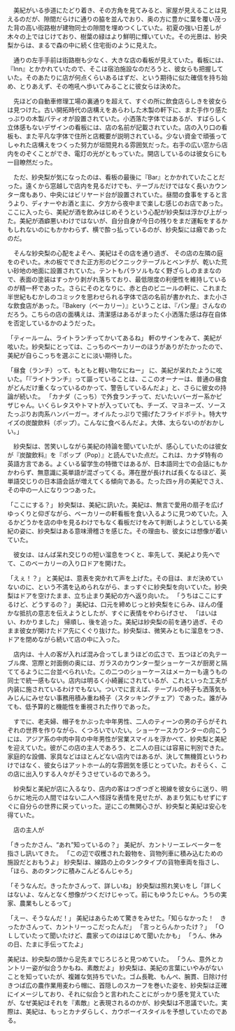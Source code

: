 　美紀がいる歩道にたどり着き、その方角を見てみると、家屋が見えることは見えるのだが、隙間だらけに通りの脇を並んでおり、奥の方に豊かに葉を覆い茂った背の高い街路樹が建物同士の隙間を埋めつくしていた。初夏の強い日差しが木々の上ではじけており、樹葉の緑はより鮮明に輝いていた。その光景は、紗央梨からは、まるで森の中に続く住宅街のように見えた。

　通りの左手手前は街路樹も少なく、大きな店の看板が見えていた。看板には、『Inn』とかかれていたので、そこは宿泊施設なのだろうと、彼女らも把握していた。そのあたりに店が何点くらいあるはずだ、という期待に似た確信を持ち始め、とりあえず、その咆吼へ歩いてみることに彼女らは決めた。

　先ほどの自動車修理工場の裏通りを超えて、すぐの所に飲食店らしきを彼女らは見つけた。古い開拓時代の店構えをあらわした木製の軒下に、また手作り感たっぷりの木製パティオが設置されていた。小洒落た字体ではあるが、すばらしく立体感もないデザインの看板には、店の名前が記載されていた。店の入り口の看板も、また平凡な字体で住所と店概要が説明されている。少ない資金で頑張ってしゃれた店構えをつくった努力が垣間見れる雰囲気だった。右手の広い窓から店内をのぞくことができ、電灯の光がともっていた。開店しているのは彼女らにも一目瞭然だった。

　ただ、紗央梨が気になったのは、看板の最後に『Bar』とかかれていたことだった。遠くから窓越しで店内を見るだけでも、テーブルだけではなく長いカウンター席もあり、中央にはビリヤード台が設置されていた。昼間の食事をすると言うより、ディナーやお酒と主に、夕方から夜中まで楽しむ感じのお店であった。ここに入ったら、美紀が酒を飲みはじめそうという心配が紗央梨は浮かび上がった。美紀が酒癖悪いわけではないが、自分自身が今日の残りをまだ運転をするかもしれないのにもかかわらず、横で酔っ払っているのが、紗央梨には癪であったのだ。

　そんな紗央梨の心配をよそへ、美紀はその店を通り過ぎ、	その店の左隣の庭をのぞいた。木の板でできた正方形のピクニックテーブルとベンチが、乾いた荒い砂地の地面に設置されていた。テントもパラソルもなく野ざらしのままなので、表面の塗装はすっかり剥がれ落ちており、最低限度の利便性を維持しているのが精一杯であった。さらにそのとなりに、赤と白のビニールの軒に、これまた半世紀もむかしのコミックを思わせられる字体で店の名前が書かれた、また小さな飲食店があった。『Bakery（ベーカリー）』ということは、『パン屋』さんなのだろう。こちらの店の面構えは、清潔感はあるがまったく小洒落た感は存在自体を否定しているかのようだった。

「ティールーム、ライトランチってかいてあるね」
軒のサインをみて、美紀が呟いた。紗央梨にとっては、こっちのベーカリーのほうがありがたかったので、美紀が自らこっちを選ぶことに淡い期待した。

「昼食（ランチ）って、もともと軽い物なにねー」
に、美紀が呆れたように呟いた。「『ライトランチ』って謳っていることは、ここのオーナーは、普通の昼食がどんだけ重くなっているのかって、警告しているんだよ」と、さらに彼女の持論が続いた。
「カナダ（こっち）で外食ランチって、だいたいバーガー系かピザじゃん。いくらレタスやトマトが入っていても、チーズ、マヨネーズ、ソースたっぷりお肉系ハンバーガー。オイルたっぷりで揚げたフライドポテト。特大サイズの炭酸飲料（ポップ）。こんなに食べるんだよ。大体、太らないのがおかしい。」

　紗央梨は、苦笑いしながら美紀の持論を聞いていたが、感心していたのは彼女が『炭酸飲料』を『ポップ（Pop）』と読んでいた点だ。これは、カナダ特有の英語方言である。よくいる留学生の特徴ではあるが、日本語同士での会話にもかかわらず、無意識に英単語が混ざってくる。滞在歴が長ければ長くなるほど、英単語交じりの日本語会話が増えてくる傾向である。たった四ヶ月の美紀でさえ、その中の一人になりつつあった。

「ここにする？」
紗央梨は、美紀に訊いた。美紀は、無言で愛用の扇子を広げゆっくりと仰ぎながら、ベーカリーの軒看板を食い入るように見つめていた。入るかどうかを店の中を見るわけでもなく看板だけをみて判断しようとしている美紀の姿に、紗央梨はある意味滑稽さを感じた。その理由も、彼女には想像が着いていた。

　彼女は、はんば呆れ交じりの短い溜息をつくと、率先して、美紀より先へでて、このベーカリーの入り口ドアを開けた。

「えぇ！？」
と美紀は、意表を突かれて声を上げた。その目は、まだ決めていないのに、という不満を込められながら、まっすぐに紗央梨を向いていた。紗央梨はドアを空けたまま、立ち止まり美紀の方へ返り向いた。
「うちはここにするけど、どうするの？」
美紀は、口元を締めじっと紗央梨をにらみ、ほんの僅かな抵抗の意志を伝えようとしたが、すぐに表情をやわらげさせ、
「はいはい、わかりました」
帰順し、後を追った。美紀は紗央梨の前を通り過ぎ、そのまま彼女が開けたドア先にくぐり抜けた。紗央梨は、微笑みともに溜息をつき、ドアを閉めながら続いて店の中に入った。

　店内は、十人の客が入れば混み合ってしまうほどの広さで、五つほどの丸テーブル席、窓際と対面側の奥には、ガラスのカウンター型ショーケースが厨房と隔ててるように二台並べられいた。この二つのショーケースはメーカーも違うもの同士で統一感もない。店内は明るく小綺麗にされているが、これといった工夫が内装に施されているわけでもない。ついでに言えば、テーブルの椅子も洒落気もみじんにみせない事務用積み重ね椅子（スタッキングチェア）であった。誰がみても、低予算的と機能性を重視された作りであった。

　すでに、老夫婦、帽子をかぶった中年男性、二人のティーンの男の子らがそれぞれの世界を作りながら、くつろいでいたい。ショーケースカウンターの向こうには、アジア系の中肉中背の中年男性が営業スマイルを浮かべて、紗央梨と美紀を迎えていた。彼がこの店の主人であろう、と二人の目には容易に判別できた。家庭的な設備、家具などはほとんどない店内ではあるが、決して無機質というわけではなく、彼女らはアットホーム的な雰囲気を感じとっていた。おそらく、この店に出入りする人々がそうさせているのであろう。

　紗央梨と美紀が店に入るなり、店内の客はつぎつぎと視線を彼女らに送り、明らかに地元の人間ではない二人へ怪訝な表情を見せたが、あまり気にもせずにすぐに自分らの世界に戻っていった。逆にこの無関心さが、紗央梨と美紀は安心を得ていた。

　店の主人が














「きったかさん、“あれ”知っているの？」
美紀が、カントリーエレベーターを指さし訊いてきた。
「この辺で収穫された穀物を、貨物列車に積み込むための施設だとおもうよ」
紗央梨は、線路の上のタンクタイプの貨物車両を指さし、「ほら、あのタンクに積みこんどるんじゃろ」

「そうなんだ。きったかさんって、詳しいね」
紗央梨は照れ笑いをし「詳しくはないよ、なんとなく想像がつくだけじゃって。前にもゆうたじゃん。うちの実家、農業もしとるって」

「えー、そうなんだ！」
美紀はあらためて驚きをみせた。「知らなかった！　きったかさんって、カントリーっこだったんだ」
「言っとらんかったけ？」
「ＯＬしていたって聞いたけど、農家ってのははじめて聞いたかも」
「うん、休みの日、たまに手伝ってたよ」

美紀は、紗央梨の頭から足先までじろじろと見つめていた。
「うん、意外とカントリー姿が似合うかもね、素敵だよ」
紗央梨は、美紀の言葉にいやみがないことを知っていたが、複雑な気持ちでいた。ゴム長靴、もんぺ、腕貫、日除け付きつば広の農作業用麦わら帽に、首隠しのスカーフを巻いた姿を、紗央梨は正確にイメージしており、それに似合うと言われたことにがっかり感を覚えていたが、なぜ美紀はそれを『素敵』と表現されるのかが、紗央梨は不思議でいた。実際は、美紀は、もっとカナダらしく、カウボーイスタイルを予想していたのである。






　

　
　

